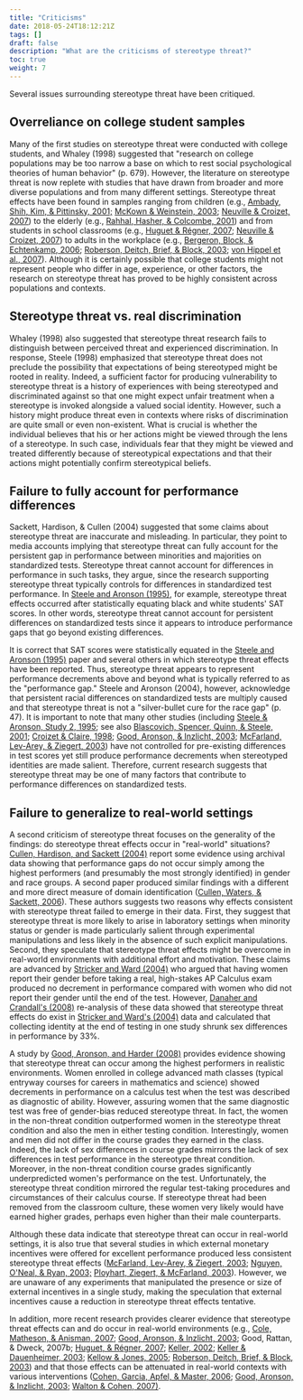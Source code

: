 ```yaml
---
title: "Criticisms"
date: 2018-05-24T18:12:21Z
tags: []
draft: false
description: "What are the criticisms of stereotype threat?"
toc: true
weight: 7
---
```


Several issues surrounding stereotype threat have been critiqued. 

## Overreliance on college student samples

 Many of the first studies on stereotype threat were conducted with college students, and Whaley (1998) suggested that "research on college populations may be too narrow a base on which to rest social psychological theories of human behavior" (p. 679). However, the literature on stereotype threat is now replete with studies that have drawn from broader and more diverse populations and from many different settings. Stereotype threat effects have been found in samples ranging from children (e.g., [Ambady, Shih, Kim, & Pittinsky, 2001;](../../bibliography/ambady_shih_kim_pittinsky) [McKown & Weinstein, 2003](../../bibliography/mckown_weinstein); [Neuville & Croizet, 2007](../../bibliography/neuville_croizet)) to the elderly (e.g., [Rahhal, Hasher, & Colcombe, 2001](../../bibliography/rahhal_hasher_colcombe)) and from students in school classrooms (e.g., [Huguet & R](../../bibliography/huguet_regner)[égner, 2007](../../bibliography/huguet_regner); [Neuville & Croizet, 2007](../../bibliography/neuville_croizet)) to adults in the workplace (e.g., [Bergeron, Block, & Echtenkamp, 2006](../../bibliography/bergeron_block_echtenkamp); [Roberson, Deitch, Brief, & Block, 2003](../../bibliography/roberson_deitch_brief_block); [von Hippel et al., 2007](../../bibliography/vonhippel_vonhippel_conway_preacher_schooler_radvansky)). Although it is certainly possible that college students might not represent people who differ in age, experience, or other factors, the research on stereotype threat has proved to be highly consistent across populations and contexts. 

## Stereotype threat vs. real discrimination

 Whaley (1998) also suggested that stereotype threat research fails to distinguish between perceived threat and experienced discrimination. In response, Steele (1998) emphasized that stereotype threat does not preclude the possibility that expectations of being stereotyped might be rooted in reality. Indeed, a sufficient factor for producing vulnerability to stereotype threat is a history of experiences with being stereotyped and discriminated against so that one might expect unfair treatment when a stereotype is invoked alongside a valued social identity. However, such a history might produce threat even in contexts where risks of discrimination are quite small or even non-existent. What is crucial is whether the individual believes that his or her actions might be viewed through the lens of a stereotype. In such case, individuals fear that they might be viewed and treated differently because of stereotypical expectations and that their actions might potentially confirm stereotypical beliefs. 

## Failure to fully account for performance differences

 Sackett, Hardison, & Cullen (2004) suggested that some claims about stereotype threat are inaccurate and misleading. In particular, they point to media accounts implying that stereotype threat can fully account for the persistent gap in performance between minorities and majorities on standardized tests. Stereotype threat cannot account for differences in performance in such tasks, they argue, since the research supporting stereotype threat typically controls for differences in standardized test performance. In [Steele and Aronson (1995)](../../bibliography/steele_aronson), for example, stereotype threat effects occurred after statistically equating black and white students' SAT scores. In other words, stereotype threat cannot account for persistent differences on standardized tests since it appears to introduce performance gaps that go beyond existing differences. 

It is correct that SAT scores were statistically equated in the [Steele and Aronson (1995)](../../bibliography/steele_aronson) paper and several others in which stereotype threat effects have been reported. Thus, stereotype threat appears to represent performance decrements above and beyond what is typically referred to as the "performance gap." Steele and Aronson (2004), however, acknowledge that persistent racial differences on standardized tests are multiply caused and that stereotype threat is not a "silver-bullet cure for the race gap" (p. 47). It is important to note that many other studies (including [Steele & Aronson, Study 2, 1995](../../bibliography/steele_aronson); see also [Blascovich, Spencer, Quinn, & Steele, 2001](../../bibliography/blascovich_spencer_quinn_steele); [Croizet & Claire, 1998](../../bibliography/croizet_claire); [Good, Aronson, & Inzlicht, 2003](../../bibliography/good_aronson_inzlicht); [McFarland, Lev-Arey, & Ziegert, 2003](../../bibliography/mcfarland_lev-arey_ziegert)) have not controlled for pre-existing differences in test scores yet still produce performance decrements when stereotyped identities are made salient. Therefore, current research suggests that stereotype threat may be one of many factors that contribute to performance differences on standardized tests. 

## Failure to generalize to real-world settings

 A second criticism of stereotype threat focuses on the generality of the findings: do stereotype threat effects occur in "real-world" situations? [Cullen, Hardison, and Sackett (2004)](../../bibliography/cullen_hardison_sackett) report some evidence using archival data showing that performance gaps do not occur simply among the highest performers (and presumably the most strongly identified) in gender and race groups. A second paper produced similar findings with a different and more direct measure of domain identification ([Cullen, Waters, & Sackett, 2006](../../bibliography/cullen_waters_sackett)). These authors suggests two reasons why effects consistent with stereotype threat failed to emerge in their data. First, they suggest that stereotype threat is more likely to arise in laboratory settings when minority status or gender is made particularly salient through experimental manipulations and less likely in the absence of such explicit manipulations. Second, they speculate that stereotype threat effects might be overcome in real-world environments with additional effort and motivation. These claims are advanced by [Stricker and Ward (2004)](../../bibliography/stricker_ward) who argued that having women report their gender before taking a real, high-stakes AP Calculus exam produced no decrement in performance compared with women who did not report their gender until the end of the test. However, [Danaher and Crandall's (2008)](../../bibliography/danaher_crandall) re-analysis of these data showed that stereotype threat effects do exist in [Stricker and Ward's (2004)](../../bibliography/stricker_ward) data and calculated that collecting identity at the end of testing in one study shrunk sex differences in performance by 33%. 

A study by [Good, Aronson, and Harder (2008)](../../bibliography/good_aronson_harder) provides evidence showing that stereotype threat can occur among the highest performers in realistic environments. Women enrolled in college advanced math classes (typical entryway courses for careers in mathematics and science) showed decrements in performance on a calculus test when the test was described as diagnostic of ability. However, assuring women that the same diagnostic test was free of gender-bias reduced stereotype threat. In fact, the women in the non-threat condition outperformed women in the stereotype threat condition and also the men in either testing condition. Interestingly, women and men did not differ in the course grades they earned in the class. Indeed, the lack of sex differences in course grades mirrors the lack of sex differences in test performance in the stereotype threat condition. Moreover, in the non-threat condition course grades significantly underpredicted women's performance on the test. Unfortunately, the stereotype threat condition mirrored the regular test-taking procedures and circumstances of their calculus course. If stereotype threat had been removed from the classroom culture, these women very likely would have earned higher grades, perhaps even higher than their male counterparts. 

Although these data indicate that stereotype threat can occur in real-world settings, it is also true that several studies in which external monetary incentives were offered for excellent performance produced less consistent stereotype threat effects ([McFarland, Lev-Arey, & Ziegert, 2003](../../bibliography/mcfarland_lev-arey_ziegert); [Nguyen, O'Neal, & Ryan, 2003;](../../bibliography/nguyen_oneal_ryan) [Ployhart, Ziegert, & McFarland, 2003](../../bibliography/ployhart_ziegert_mcfarland)). However, we are unaware of any experiments that manipulated the presence or size of external incentives in a single study, making the speculation that external incentives cause a reduction in stereotype threat effects tentative. 

In addition, more recent research provides clearer evidence that stereotype threat effects can and do occur in real-world environments (e.g., [Cole, Matheson, & Anisman, 2007](../../bibliography/cole_matheson_anisman); [Good, Aronson, & Inzlicht, 2003](../../bibliography/good_aronson_inzlicht); Good, Rattan, & Dweck, 2007b; [Huguet, & R](../../bibliography/huguet_regner)[égner, 2007](../../bibliography/huguet_regner); [Keller, 2002](../../bibliography/keller); [Keller & Dauenheimer, 2003](../../bibliography/keller_dauenheimer); [Kellow & Jones, 2005](../../bibliography/kellow_jones_2005); [Roberson, Deitch, Brief, & Block, 2003](../../bibliography/roberson_deitch_brief_block)) and that those effects can be attenuated in real-world contexts with various interventions ([Cohen, Garcia, Apfel, & Master, 2006](../../bibliography/cohen_garcia_apfel_master); [Good, Aronson, & Inzlicht, 2003;](../../bibliography/good_aronson_inzlicht) [Walton & Cohen, 2007)](../../bibliography/walton_cohen_2007). 


